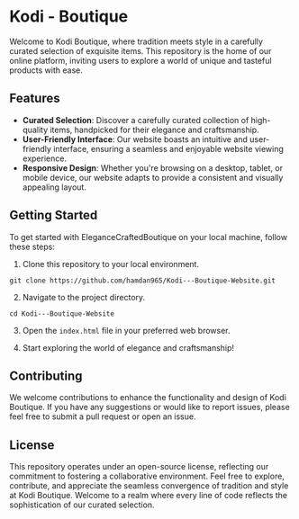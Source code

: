 # Kodi - Boutique

Welcome to Kodi Boutique, where tradition meets style in a carefully curated selection of exquisite items. This repository is the home of our online platform, inviting users to explore a world of unique and tasteful products with ease.

## Features

- **Curated Selection**: Discover a carefully curated collection of high-quality items, handpicked for their elegance and craftsmanship.
- **User-Friendly Interface**: Our website boasts an intuitive and user-friendly interface, ensuring a seamless and enjoyable website viewing experience.
- **Responsive Design**: Whether you're browsing on a desktop, tablet, or mobile device, our website adapts to provide a consistent and visually appealing layout.

## Getting Started

To get started with EleganceCraftedBoutique on your local machine, follow these steps:

1. Clone this repository to your local environment.

`git clone https://github.com/hamdan965/Kodi---Boutique-Website.git`

2. Navigate to the project directory.

`cd Kodi---Boutique-Website`

3. Open the `index.html` file in your preferred web browser.

4. Start exploring the world of elegance and craftsmanship!

## Contributing

We welcome contributions to enhance the functionality and design of Kodi Boutique. If you have any suggestions or would like to report issues, please feel free to submit a pull request or open an issue.

## License

This repository operates under an open-source license, reflecting our commitment to fostering a collaborative environment. Feel free to explore, contribute, and appreciate the seamless convergence of tradition and style at Kodi Boutique. Welcome to a realm where every line of code reflects the sophistication of our curated selection.

